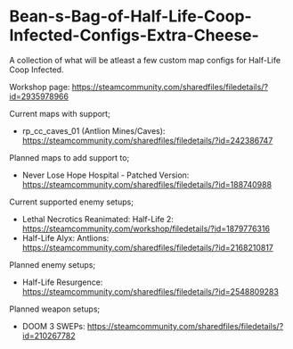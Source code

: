 # Bean-s-Bag-of-Half-Life-Coop-Infected-Configs-Extra-Cheese-
A collection of what will be atleast a few custom map configs for Half-Life Coop Infected.

Workshop page: https://steamcommunity.com/sharedfiles/filedetails/?id=2935978966

Current maps with support;
* rp_cc_caves_01 (Antlion Mines/Caves): https://steamcommunity.com/sharedfiles/filedetails/?id=242386747

Planned maps to add support to;
* Never Lose Hope Hospital - Patched Version: https://steamcommunity.com/sharedfiles/filedetails/?id=188740988

Current supported enemy setups;
* Lethal Necrotics Reanimated: Half-Life 2: https://steamcommunity.com/workshop/filedetails/?id=1879776316
* Half-Life Alyx: Antlions: https://steamcommunity.com/sharedfiles/filedetails/?id=2168210817

Planned enemy setups;
* Half-Life Resurgence: https://steamcommunity.com/sharedfiles/filedetails/?id=2548809283

Planned weapon setups;
* DOOM 3 SWEPs: https://steamcommunity.com/sharedfiles/filedetails/?id=210267782
